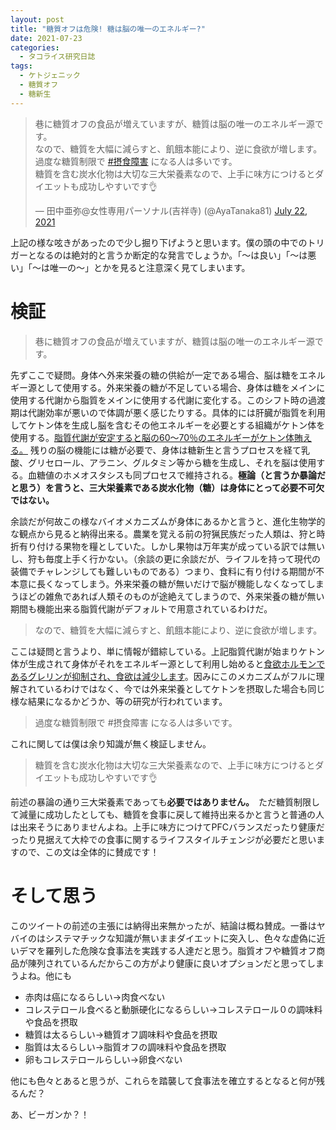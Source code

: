 ```yaml
---
layout: post
title: "糖質オフは危険! 糖は脳の唯一のエネルギー?"
date: 2021-07-23
categories:
  - タコライス研究日誌
tags:
  - ケトジェニック
  - 糖質オフ
  - 糖新生
---
```

<blockquote class="twitter-tweet" data-theme="dark"><p lang="ja" dir="ltr">巷に糖質オフの食品が増えていますが、糖質は脳の唯一のエネルギー源です。<br>なので、糖質を大幅に減らすと、飢餓本能により、逆に食欲が増します。<br>過度な糖質制限で <a href="https://twitter.com/hashtag/%E6%91%82%E9%A3%9F%E9%9A%9C%E5%AE%B3?src=hash&amp;ref_src=twsrc%5Etfw">#摂食障害</a> になる人は多いです。<br>糖質を含む炭水化物は大切な三大栄養素なので、上手に味方につけるとダイエットも成功しやすいです👌</p>&mdash; 田中亜弥@女性専用パーソナル(吉祥寺) (@AyaTanaka81) <a href="https://twitter.com/AyaTanaka81/status/1418089225828794370?ref_src=twsrc%5Etfw">July 22, 2021</a></blockquote> <script async src="https://platform.twitter.com/widgets.js" charset="utf-8"></script>

上記の様な呟きがあったので少し掘り下げようと思います。僕の頭の中でのトリガーとなるのは絶対的と言うか断定的な発言でしょうか。「〜は良い」「〜は悪い」「〜は唯一の〜」とかを見ると注意深く見てしまいます。

# 検証

> 巷に糖質オフの食品が増えていますが、糖質は脳の唯一のエネルギー源です。

先ずここで疑問。身体へ外来栄養の糖の供給が一定である場合、脳は糖をエネルギー源として使用する。外来栄養の糖が不足している場合、身体は糖をメインに使用する代謝から脂質をメインに使用する代謝に変化する。このシフト時の過渡期は代謝効率が悪いので体調が悪く感じたりする。具体的には肝臓が脂質を利用してケトン体を生成し脳を含むその他エネルギーを必要とする組織がケトン体を使用する。[脂質代謝が安定すると脳の60〜70％のエネルギーがケトン体賄える。](https://ccforum.biomedcentral.com/articles/10.1186/cc10020) 残りの脳の機能には糖が必要で、身体は糖新生と言うプロセスを経て乳酸、グリセロール、アラニン、グルタミン等から糖を生成し、それを脳は使用する。血糖値のホメオスタシスも同プロセスで維持される。**極論（と言うか暴論だと思う）を言うと、三大栄養素である炭水化物（糖）は身体にとって必要不可欠ではない。**

余談だが何故この様なバイオメカニズムが身体にあるかと言うと、進化生物学的な観点から見ると納得出来る。農業を覚える前の狩猟民族だった人類は、狩と時折有り付ける果物を糧としていた。しかし果物は万年実が成っている訳では無いし、狩も毎度上手く行かない。（余談の更に余談だが、ライフルを持って現代の装備でチャレンジしても難しいものである）つまり、食料に有り付ける期間が不本意に長くなってしまう。外来栄養の糖が無いだけで脳が機能しなくなってしまうほどの雑魚であれば人類そのものが途絶えてしまうので、外来栄養の糖が無い期間も機能出来る脂質代謝がデフォルトで用意されているわけだ。

> なので、糖質を大幅に減らすと、飢餓本能により、逆に食欲が増します。

ここは疑問と言うより、単に情報が錯綜している。上記脂質代謝が始まりケトン体が生成されて身体がそれをエネルギー源として利用し始めると[食欲ホルモンであるグレリンが抑制され、食欲は減少します](https://pubmed.ncbi.nlm.nih.gov/32193016/)。因みにこのメカニズムがフルに理解されているわけではなく、今では外来栄養としてケトンを摂取した場合も同じ様な結果になるかどうか、等の研究が行われています。

> 過度な糖質制限で #摂食障害 になる人は多いです。

これに関しては僕は余り知識が無く検証しません。

> 糖質を含む炭水化物は大切な三大栄養素なので、上手に味方につけるとダイエットも成功しやすいです👌

前述の暴論の通り三大栄養素であっても**必要ではありません。**　ただ糖質制限して減量に成功したとしても、糖質を食事に戻して維持出来るかと言うと普通の人は出来そうにありませんよね。上手に味方につけてPFCバランスだったり健康だったり見据えて大枠での食事に関するライフスタイルチェンジが必要だと思いますので、この文は全体的に賛成です！

# そして思う

このツイートの前述の主張には納得出来無かったが、結論は概ね賛成。一番はヤバイのはシステマチックな知識が無いままダイエットに突入し、色々な虚偽に近いデマを羅列した危険な食事法を実践する人達だと思う。脂質オフや糖質オフ商品が陳列されているんだからこの方がより健康に良いオプションだと思ってしまうよね。他にも
- 赤肉は癌になるらしい→肉食べない
- コレステロール食べると動脈硬化になるらしい→コレステロール０の調味料や食品を摂取
- 糖質は太るらしい→糖質オフ調味料や食品を摂取
- 脂質は太るらしい→脂質オフの調味料や食品を摂取
- 卵もコレステロールらしい→卵食べない

他にも色々とあると思うが、これらを踏襲して食事法を確立するとなると何が残るんだ？

あ、ビーガンか？！

